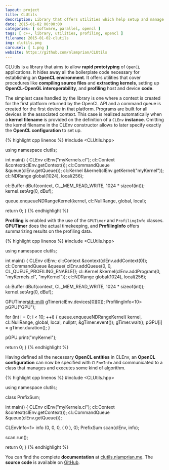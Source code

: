 ```yaml
---
layout: project
title: CLUtils
description: Library that offers utilities which help setup and manage an OpenCL environment
date: 2015-01-02 00:00:00
categories: [ software, parallel, opencl ]
tags: [ c++, library, utilities, profiling, opencl ]
filename: 2015-01-02-clutils
img: clutils.png
carousel: [ 1.png ]
website: https://github.com/nlamprian/CLUtils
---
```


CLUtils is a library that aims to allow **rapid prototyping** of `OpenCL` applications. It hides away all the boilerplate code necessary for establishing an **OpenCL environment**. It offers utilities that cover procedures like **compiling source files** and **extracting kernels**, setting up **OpenCL-OpenGL interoperability**, and **profiling** host and device **code**.

The simplest case handled by the library is one where a context is created for the first platform returned by the OpenCL API and a command queue is created for the first device in that platform. Programs are built for all devices in the associated context. This case is realized automatically when a **kernel filename** is provided on the definition of a `CLEnv` **instance**. Omitting the kernel filename in the CLEnv constructor allows to later specify exactly the **OpenCL configuration** to set up.

{% highlight cpp linenos %}
#include <CLUtils.hpp>

using namespace clutils;

int main() {
  CLEnv clEnv("myKernels.cl");
  cl::Context &context(clEnv.getContext());
  cl::CommandQueue &queue(clEnv.getQueue());
  cl::Kernel &kernel(clEnv.getKernel("myKernel"));
  cl::NDRange global(1024), local(256);

  cl::Buffer dBuf(context, CL_MEM_READ_WRITE, 1024 * sizeof(int));
  kernel.setArg(0, dBuf);

  queue.enqueueNDRangeKernel(kernel, cl::NullRange, global, local);

  return 0;
}
{% endhighlight %}

**Profiling** is enabled with the use of the `GPUTimer` and `ProfilingInfo` classes. **GPUTimer** does the actual timekeeping, and **ProfilingInfo** offers summarizing results on the profiling data.

{% highlight cpp linenos %}
#include <CLUtils.hpp>

using namespace clutils;

int main() {
  CLEnv clEnv;
  cl::Context &context(clEnv.addContext(0));
  cl::CommandQueue &queue(
      clEnv.addQueue(0, 0, CL_QUEUE_PROFILING_ENABLE));
  cl::Kernel &kernel(clEnv.addProgram(0, "myKernels.cl", "myKernel"));
  cl::NDRange global(1024), local(256);

  cl::Buffer dBuf(context, CL_MEM_READ_WRITE, 1024 * sizeof(int));
  kernel.setArg(0, dBuf);

  GPUTimer<std::milli> gTimer(clEnv.devices[0][0]);
  ProfilingInfo<10> pGPU("GPU");

  for (int i = 0; i < 10; ++i) {
    queue.enqueueNDRangeKernel(
        kernel, cl::NullRange, global, local, nullptr, &gTimer.event());
    gTimer.wait();
    pGPU[i] = gTimer.duration();
  }

  pGPU.print("myKernel");

  return 0;
}
{% endhighlight %}

Having defined all the necessary **OpenCL entities** in CLEnv, an **OpenCL configuration** can now be specified with `CLEnvInfo` and communicated to a class that manages and executes some kind of algorithm.

{% highlight cpp linenos %}
#include <CLUtils.hpp>

using namespace clutils;

class PrefixSum;

int main() {
  CLEnv clEnv("myKernels.cl");
  cl::Context &context(clEnv.getContext());
  cl::CommandQueue &queue(clEnv.getQueue());

  CLEnvInfo<1> info (0, 0, 0, { 0 }, 0);
  PrefixSum scan(clEnv, info);

  scan.run();

  return 0;
}
{% endhighlight %}

You can find the complete **documentation** at [clutils.nlamprian.me](http://clutils.nlamprian.me/). The **source code** is available on [GitHub](https://github.com/nlamprian/CLUtils).
